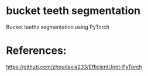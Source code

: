 # bucket teeth segmentation
Bucket teeths segmentation using PyTorch

# References:
https://github.com/zhoudaxia233/EfficientUnet-PyTorch
